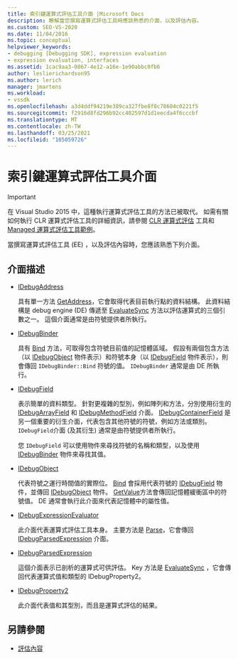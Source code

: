 ```yaml
---
title: 索引鍵運算式評估工具介面 |Microsoft Docs
description: 瞭解當您撰寫運算式評估工具時應該熟悉的介面，以及評估內容。
ms.custom: SEO-VS-2020
ms.date: 11/04/2016
ms.topic: conceptual
helpviewer_keywords:
- debugging [Debugging SDK], expression evaluation
- expression evaluation, interfaces
ms.assetid: 1cac9aa3-0867-4e12-a16e-1e90abbc0fb6
author: leslierichardson95
ms.author: lerich
manager: jmartens
ms.workload:
- vssdk
ms.openlocfilehash: a3d4ddf94219e389ca327fbe8f8c78604c0221f5
ms.sourcegitcommit: f2916d8fd296b92cc402597d1d1eecda4f6cccbf
ms.translationtype: MT
ms.contentlocale: zh-TW
ms.lasthandoff: 03/25/2021
ms.locfileid: "105059726"
---
```

# <a name="key-expression-evaluator-interfaces"></a>索引鍵運算式評估工具介面
> [!IMPORTANT]
> 在 Visual Studio 2015 中，這種執行運算式評估工具的方法已被取代。 如需有關如何執行 CLR 運算式評估工具的詳細資訊，請參閱 [CLR 運算式評估](https://github.com/Microsoft/ConcordExtensibilitySamples/wiki/CLR-Expression-Evaluators) 工具和 [Managed 運算式評估工具範例](https://github.com/Microsoft/ConcordExtensibilitySamples/wiki/Managed-Expression-Evaluator-Sample)。

 當撰寫運算式評估工具 (EE) ，以及評估內容時，您應該熟悉下列介面。

## <a name="interface-descriptions"></a>介面描述

- [IDebugAddress](../../extensibility/debugger/reference/idebugaddress.md)

     具有單一方法 [GetAddress](../../extensibility/debugger/reference/idebugaddress-getaddress.md)，它會取得代表目前執行點的資料結構。 此資料結構是 debug engine (DE) 傳遞至 [EvaluateSync](../../extensibility/debugger/reference/idebugparsedexpression-evaluatesync.md) 方法以評估運算式的三個引數之一。 這個介面通常是由符號提供者所執行。

- [IDebugBinder](../../extensibility/debugger/reference/idebugbinder.md)

     具有 [Bind](../../extensibility/debugger/reference/idebugbinder-bind.md) 方法，可取得包含符號目前值的記憶體區域。 假設有兩個包含方法（以 [IDebugObject](../../extensibility/debugger/reference/idebugobject.md) 物件表示）和符號本身（以 [IDebugField](../../extensibility/debugger/reference/idebugfield.md) 物件表示），則會傳回 `IDebugBinder::Bind` 符號的值。 `IDebugBinder` 通常是由 DE 所執行。

- [IDebugField](../../extensibility/debugger/reference/idebugfield.md)

     表示簡單的資料類型。 針對更複雜的型別，例如陣列和方法，分別使用衍生的 [IDebugArrayField](../../extensibility/debugger/reference/idebugarrayfield.md) 和 [IDebugMethodField](../../extensibility/debugger/reference/idebugmethodfield.md) 介面。 [IDebugContainerField](../../extensibility/debugger/reference/idebugcontainerfield.md) 是另一個重要的衍生介面，代表包含其他符號的符號，例如方法或類別。 `IDebugField`介面 (及其衍生) 通常是由符號提供者所執行。

     您 `IDebugField` 可以使用物件來尋找符號的名稱和類型，以及使用 [IDebugBinder](../../extensibility/debugger/reference/idebugbinder.md) 物件來尋找其值。

- [IDebugObject](../../extensibility/debugger/reference/idebugobject.md)

     代表符號之運行時間值的實際位。 [Bind](../../extensibility/debugger/reference/idebugbinder-bind.md) 會採用代表符號的 [IDebugField](../../extensibility/debugger/reference/idebugfield.md) 物件，並傳回 [IDebugObject](../../extensibility/debugger/reference/idebugobject.md) 物件。 [GetValue](../../extensibility/debugger/reference/idebugobject-getvalue.md)方法會傳回記憶體緩衝區中的符號值。 DE 通常會執行此介面來代表記憶體中的屬性值。

- [IDebugExpressionEvaluator](../../extensibility/debugger/reference/idebugexpressionevaluator.md)

     此介面代表運算式評估工具本身。 主要方法是 [Parse](../../extensibility/debugger/reference/idebugexpressionevaluator-parse.md)，它會傳回 [IDebugParsedExpression](../../extensibility/debugger/reference/idebugparsedexpression.md) 介面。

- [IDebugParsedExpression](../../extensibility/debugger/reference/idebugparsedexpression.md)

     這個介面表示已剖析的運算式可供評估。 Key 方法是 [EvaluateSync](../../extensibility/debugger/reference/idebugparsedexpression-evaluatesync.md) ，它會傳回代表運算式值和類型的 IDebugProperty2。

- [IDebugProperty2](../../extensibility/debugger/reference/idebugproperty2.md)

     此介面代表值和其型別，而且是運算式評估的結果。

## <a name="see-also"></a>另請參閱
- [評估內容](../../extensibility/debugger/evaluation-context.md)

